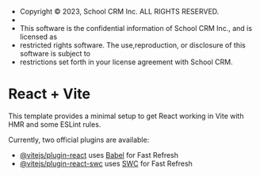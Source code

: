  * Copyright © 2023, School CRM Inc. ALL RIGHTS RESERVED.
 *
 * This software is the confidential information of School CRM Inc., and is licensed as
 * restricted rights software. The use,reproduction, or disclosure of this software is subject to
 * restrictions set forth in your license agreement with School CRM.

# React + Vite

This template provides a minimal setup to get React working in Vite with HMR and some ESLint rules.

Currently, two official plugins are available:

- [@vitejs/plugin-react](https://github.com/vitejs/vite-plugin-react/blob/main/packages/plugin-react/README.md) uses [Babel](https://babeljs.io/) for Fast Refresh
- [@vitejs/plugin-react-swc](https://github.com/vitejs/vite-plugin-react-swc) uses [SWC](https://swc.rs/) for Fast Refresh
